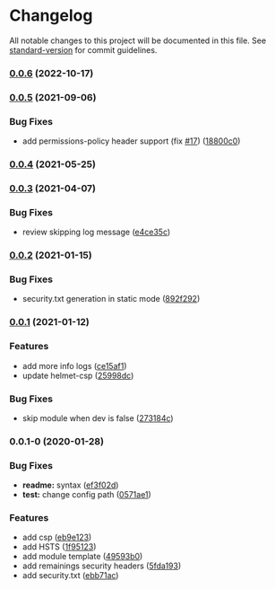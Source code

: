 # Changelog

All notable changes to this project will be documented in this file. See [standard-version](https://github.com/conventional-changelog/standard-version) for commit guidelines.

### [0.0.6](https://github.com/dansmaculotte/nuxt-security/compare/v0.0.5...v0.0.6) (2022-10-17)

### [0.0.5](https://github.com/dansmaculotte/nuxt-security/compare/v0.0.4...v0.0.5) (2021-09-06)


### Bug Fixes

* add permissions-policy header support (fix [#17](https://github.com/dansmaculotte/nuxt-security/issues/17)) ([18800c0](https://github.com/dansmaculotte/nuxt-security/commit/18800c0669a7fbdfcbe546c0928645bd199ca6c9))

### [0.0.4](https://github.com/dansmaculotte/nuxt-security/compare/v0.0.3...v0.0.4) (2021-05-25)

### [0.0.3](https://github.com/dansmaculotte/nuxt-security/compare/v0.0.2...v0.0.3) (2021-04-07)


### Bug Fixes

* review skipping log message ([e4ce35c](https://github.com/dansmaculotte/nuxt-security/commit/e4ce35ce3812002a782dfde59ec1e8f02d086d25))

### [0.0.2](https://github.com/dansmaculotte/nuxt-security/compare/v0.0.1...v0.0.2) (2021-01-15)


### Bug Fixes

* security.txt generation in static mode ([892f292](https://github.com/dansmaculotte/nuxt-security/commit/892f29288f9215cfabbf57e32b4eecb639238249))

### [0.0.1](https://github.com/dansmaculotte/nuxt-security/compare/v0.0.1-0...v0.0.1) (2021-01-12)


### Features

* add more info logs ([ce15af1](https://github.com/dansmaculotte/nuxt-security/commit/ce15af1462952ed3e0c598fd4cdcae8781d1fdb6))
* update helmet-csp ([25998dc](https://github.com/dansmaculotte/nuxt-security/commit/25998dc5d40eadaeec716d3308756f72dc38a549))


### Bug Fixes

* skip module when dev is false ([273184c](https://github.com/dansmaculotte/nuxt-security/commit/273184c4af207d4f487ff6887780b50b0b1b8ce6))

### 0.0.1-0 (2020-01-28)


### Bug Fixes

* **readme:** syntax ([ef3f02d](https://github.com/dansmaculotte/nuxt-security/commit/ef3f02d))
* **test:** change config path ([0571ae1](https://github.com/dansmaculotte/nuxt-security/commit/0571ae1))


### Features

* add csp ([eb9e123](https://github.com/dansmaculotte/nuxt-security/commit/eb9e123))
* add HSTS ([1f95123](https://github.com/dansmaculotte/nuxt-security/commit/1f95123))
* add module template ([49593b0](https://github.com/dansmaculotte/nuxt-security/commit/49593b0))
* add remainings security headers ([5fda193](https://github.com/dansmaculotte/nuxt-security/commit/5fda193))
* add security.txt ([ebb71ac](https://github.com/dansmaculotte/nuxt-security/commit/ebb71ac))
